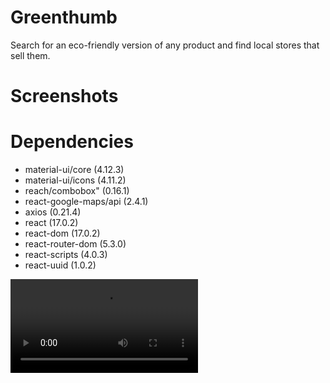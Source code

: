 # Greenthumb
Search for an eco-friendly version of any product and find local stores that sell them. 

# Screenshots

# Dependencies
- material-ui/core (4.12.3)
- material-ui/icons (4.11.2)
- reach/combobox" (0.16.1)
- react-google-maps/api (2.4.1)
- axios (0.21.4)
- react (17.0.2)
- react-dom (17.0.2)
- react-router-dom (5.3.0)
- react-scripts (4.0.3)
- react-uuid (1.0.2)

![Preview of app](https://github.com/no-self-required/greenthumb/raw/main/docs/take7.webm)
